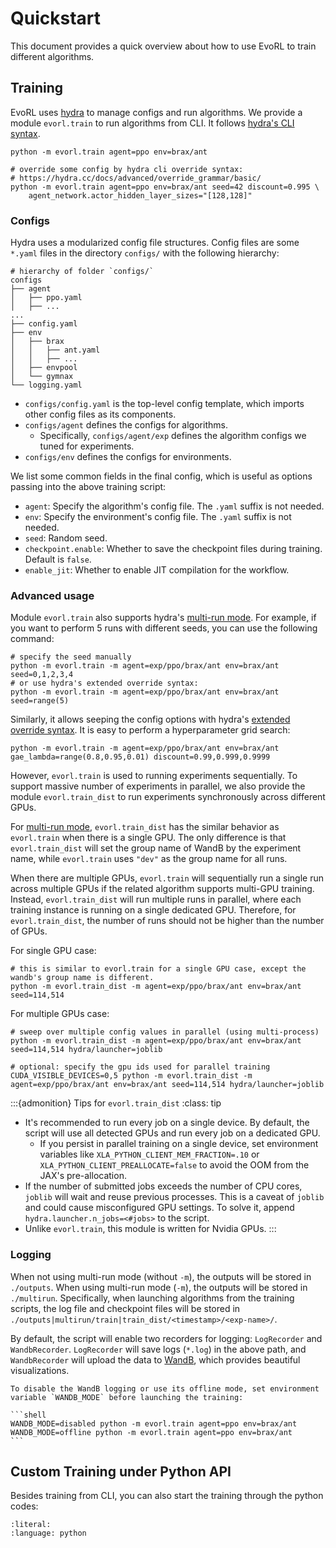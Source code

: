 # Quickstart

This document provides a quick overview about how to use EvoRL to train different algorithms.

## Training

EvoRL uses [hydra](https://hydra.cc/) to manage configs and run algorithms. We provide a module `evorl.train` to run algorithms from CLI. It follows [hydra's CLI syntax](https://hydra.cc/docs/advanced/hydra-command-line-flags/).

```shell
python -m evorl.train agent=ppo env=brax/ant

# override some config by hydra cli override syntax:
# https://hydra.cc/docs/advanced/override_grammar/basic/
python -m evorl.train agent=ppo env=brax/ant seed=42 discount=0.995 \
    agent_network.actor_hidden_layer_sizes="[128,128]"
```

### Configs

Hydra uses a modularized config file structures. Config files are some `*.yaml` files in the directory `configs/` with the following hierarchy:

```text
# hierarchy of folder `configs/`
configs
├── agent
│   ├── ppo.yaml
│   ├── ...
...
├── config.yaml
├── env
│   ├── brax
│   │   ├── ant.yaml
│   │   ├── ...
│   ├── envpool
│   └── gymnax
└── logging.yaml
```

- `configs/config.yaml` is the top-level config template, which imports other config files as its components.
- `configs/agent` defines the configs for algorithms.
  - Specifically, `configs/agent/exp` defines the algorithm configs we tuned for experiments.
- `configs/env` defines the configs for environments.

We list some common fields in the final config, which is useful as options passing into the above training script:

- `agent`: Specify the algorithm's config file. The `.yaml` suffix is not needed.
- `env`: Specify the environment's config file. The `.yaml` suffix is not needed.
- `seed`: Random seed.
- `checkpoint.enable`: Whether to save the checkpoint files during training. Default is `false`.
- `enable_jit`: Whether to enable JIT compilation for the workflow.

### Advanced usage

Module `evorl.train` also supports hydra's [multi-run mode](https://hydra.cc/docs/tutorials/basic/running_your_app/multi-run/). For example, if you want to perform 5 runs with different seeds, you can use the following command:

```shell
# specify the seed manually
python -m evorl.train -m agent=exp/ppo/brax/ant env=brax/ant seed=0,1,2,3,4
# or use hydra's extended override syntax:
python -m evorl.train -m agent=exp/ppo/brax/ant env=brax/ant seed=range(5)
```

Similarly, it allows seeping the config options with hydra's [extended override syntax](https://hydra.cc/docs/advanced/override_grammar/extended/). It is easy to perform a hyperparameter grid search:

```shell
python -m evorl.train -m agent=exp/ppo/brax/ant env=brax/ant gae_lambda=range(0.8,0.95,0.01) discount=0.99,0.999,0.9999
```

However, `evorl.train` is used to running experiments sequentially. To support massive number of experiments in parallel, we also provide the module `evorl.train_dist` to run experiments synchronously across different GPUs.

For [multi-run mode](https://hydra.cc/docs/tutorials/basic/running_your_app/multi-run/), `evorl.train_dist` has the similar behavior as `evorl.train` when there is a single GPU. The only difference is that `evorl.train_dist` will set the group name of WandB by the experiment name, while `evorl.train` uses `"dev"` as the group name for all runs.

When there are multiple GPUs, `evorl.train` will sequentially run a single run across multiple GPUs if the related algorithm supports multi-GPU training. Instead, `evorl.train_dist` will run multiple runs in parallel, where each training instance is running on a single dedicated GPU. Therefore, for `evorl.train_dist`, the number of runs should not be higher than the number of GPUs.

For single GPU case:

```shell
# this is similar to evorl.train for a single GPU case, except the wandb's group name is different.
python -m evorl.train_dist -m agent=exp/ppo/brax/ant env=brax/ant seed=114,514
```

For multiple GPUs case:

```shell
# sweep over multiple config values in parallel (using multi-process)
python -m evorl.train_dist -m agent=exp/ppo/brax/ant env=brax/ant seed=114,514 hydra/launcher=joblib

# optional: specify the gpu ids used for parallel training
CUDA_VISIBLE_DEVICES=0,5 python -m evorl.train_dist -m agent=exp/ppo/brax/ant env=brax/ant seed=114,514 hydra/launcher=joblib
```

:::{admonition} Tips for `evorl.train_dist`
:class: tip

- It's recommended to run every job on a single device. By default, the script will use all detected GPUs and run every job on a dedicated GPU.
  - If you persist in parallel training on a single device, set environment variables like `XLA_PYTHON_CLIENT_MEM_FRACTION=.10` or `XLA_PYTHON_CLIENT_PREALLOCATE=false` to avoid the OOM from the JAX's pre-allocation.
- If the number of submitted jobs exceeds the number of CPU cores, `joblib` will wait and reuse previous processes. This is a caveat of `joblib` and could cause misconfigured GPU settings. To solve it, append `hydra.launcher.n_jobs=<#jobs>` to the script.
- Unlike `evorl.train`, this module is written for Nvidia GPUs.
:::

### Logging

When not using multi-run mode (without `-m`), the outputs will be stored in `./outputs`. When using multi-run mode (`-m`), the outputs will be stored in `./multirun`. Specifically, when launching algorithms from the training scripts, the log file and checkpoint files will be stored in `./outputs|multirun/train|train_dist/<timestamp>/<exp-name>/`.

By default, the script will enable two recorders for logging: `LogRecorder` and `WandbRecorder`. `LogRecorder` will save logs (`*.log`) in the above path, and `WandbRecorder` will upload the data to [WandB](https://wandb.ai/site/), which provides beautiful visualizations.

````{tip}
To disable the WandB logging or use its offline mode, set environment variable `WANDB_MODE` before launching the training:

```shell
WANDB_MODE=disabled python -m evorl.train agent=ppo env=brax/ant
WANDB_MODE=offline python -m evorl.train agent=ppo env=brax/ant
```
````


## Custom Training under Python API

Besides training from CLI, you can also start the training through the python codes:

```{include} ../_static/train_demo.py
:literal:
:language: python
```
